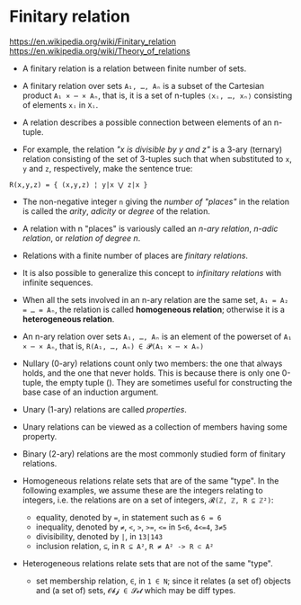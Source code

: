 # Finitary relation

https://en.wikipedia.org/wiki/Finitary_relation
https://en.wikipedia.org/wiki/Theory_of_relations


* A finitary relation is a relation between finite number of sets.

* A finitary relation over sets `A₁, …, Aₙ` is a subset of the Cartesian product `A₁ × ⋯ × Aₙ`, that is, it is a set of n-tuples `⟨xᵢ, …, xₙ⟩` consisting of elements `xᵢ` in `Xᵢ`.

* A relation describes a possible connection between elements of an n-tuple.

* For example, the relation *"x is divisible by y and z"* is a 3-ary (ternary) relation consisting of the set of 3-tuples such that when substituted to `x`, `y` and `z`, respectively, make the sentence true:

`R(x,y,z) = { (x,y,z) ¦ y|x ⋁ z|x }`

* The non-negative integer `n` giving the *number of "places"* in the relation is called the *arity*, *adicity* or *degree* of the relation.
* A relation with n "places" is variously called an *n-ary relation*, *n-adic relation*, or *relation of degree n*.
* Relations with a finite number of places are *finitary relations*.
* It is also possible to generalize this concept to *infinitary relations* with infinite sequences.

* When all the sets involved in an n-ary relation are the same set, `A₁ = A₂ = … = Aₙ`, the relation is called **homogeneous relation**; otherwise it is a **heterogeneous relation**.

* An n-ary relation over sets `A₁, …, Aₙ` is an element of the powerset of `A₁ × ⋯ × Aₙ`, that is, `R(A₁, …, Aₙ) ∈ 𝓟(A₁ × ⋯ × Aₙ)`

* Nullary (0-ary) relations count only two members: the one that always holds, and the one that never holds. This is because there is only one 0-tuple, the empty tuple (). They are sometimes useful for constructing the base case of an induction argument.

* Unary (1-ary) relations are called *properties*.
* Unary relations can be viewed as a collection of members having some property.

* Binary (2-ary) relations are the most commonly studied form of finitary relations.

* Homogeneous relations relate sets that are of the same "type". In the following examples, we assume these are the integers relating to integers, i.e. the relations are on a set of integers, `𝓡(ℤ, ℤ, R ⊆ ℤ²)`:
  - equality, denoted by `=`, in statement such as `6 = 6`
  - inequality, denoted by `≠`, `<`, `>`, `>=`, `<=` in `5<6`, `4<=4`, `3≠5`
  - divisibility, denoted by `|`, in `13|143`
  - inclusion relation, `⊆`, in `R ⊆ A²`, `R ≠ A² -> R ⊂ A²`

* Heterogeneous relations relate sets that are not of the same "type".
  - set membership relation, `∈`, in `1 ∈ N`; since it relates (a set of) objects and (a set of) sets, `𝓞𝓫𝓳 ∈ 𝓢𝓮𝓽` which may be diff types.
